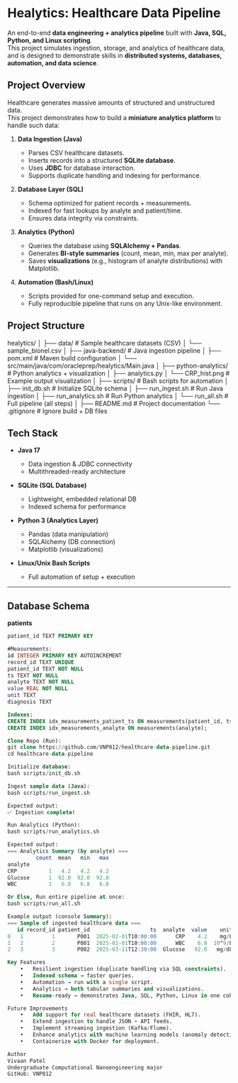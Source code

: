 # Healytics: Healthcare Data Pipeline

An end-to-end **data engineering + analytics pipeline** built with **Java, SQL, Python, and Linux scripting**.  
This project simulates ingestion, storage, and analytics of healthcare data, and is designed to demonstrate skills in **distributed systems, databases, automation, and data science**.  

## Project Overview

Healthcare generates massive amounts of structured and unstructured data.  
This project demonstrates how to build a **miniature analytics platform** to handle such data:  

1. **Data Ingestion (Java)**  
   - Parses CSV healthcare datasets.  
   - Inserts records into a structured **SQLite database**.  
   - Uses **JDBC** for database interaction.  
   - Supports duplicate handling and indexing for performance.  

2. **Database Layer (SQL)**  
   - Schema optimized for patient records + measurements.  
   - Indexed for fast lookups by analyte and patient/time.  
   - Ensures data integrity via constraints.  

3. **Analytics (Python)**  
   - Queries the database using **SQLAlchemy + Pandas**.  
   - Generates **BI-style summaries** (count, mean, min, max per analyte).  
   - Saves **visualizations** (e.g., histogram of analyte distributions) with Matplotlib.  

4. **Automation (Bash/Linux)**  
   - Scripts provided for one-command setup and execution.  
   - Fully reproducible pipeline that runs on any Unix-like environment.
     
## Project Structure
healytics/
│
├── data/                       # Sample healthcare datasets (CSV)
│   └── sample_bionel.csv
│
├── java-backend/               # Java ingestion pipeline
│   ├── pom.xml                 # Maven build configuration
│   └── src/main/java/com/oracleprep/healytics/Main.java
│
├── python-analytics/           # Python analytics + visualization
│   ├── analytics.py
│   └── CRP_hist.png            # Example output visualization
│
├── scripts/                    # Bash scripts for automation
│   ├── init_db.sh              # Initialize SQLite schema
│   ├── run_ingest.sh           # Run Java ingestion
│   ├── run_analytics.sh        # Run Python analytics
│   └── run_all.sh              # Full pipeline (all steps)
│
├── README.md                   # Project documentation
└── .gitignore                  # Ignore build + DB files

## Tech Stack

- **Java 17**  
  - Data ingestion & JDBC connectivity  
  - Multithreaded-ready architecture  

- **SQLite (SQL Database)**  
  - Lightweight, embedded relational DB  
  - Indexed schema for performance  

- **Python 3 (Analytics Layer)**  
  - Pandas (data manipulation)  
  - SQLAlchemy (DB connection)  
  - Matplotlib (visualizations)  

- **Linux/Unix Bash Scripts**  
  - Full automation of setup + execution  

---

## Database Schema

**patients**
```sql
patient_id TEXT PRIMARY KEY

#Measurements:
id INTEGER PRIMARY KEY AUTOINCREMENT
record_id TEXT UNIQUE
patient_id TEXT NOT NULL
ts TEXT NOT NULL
analyte TEXT NOT NULL
value REAL NOT NULL
unit TEXT
diagnosis TEXT

Indexes:
CREATE INDEX idx_measurements_patient_ts ON measurements(patient_id, ts);
CREATE INDEX idx_measurements_analyte ON measurements(analyte);

Clone Repo (Run):
git clone https://github.com/VNP012/healthcare-data-pipeline.git
cd healthcare-data-pipeline

Initialize database:
bash scripts/init_db.sh

Ingest sample data (Java):
bash scripts/run_ingest.sh

Expected output:
✅ Ingestion complete!

Run Analytics (Python):
bash scripts/run_analytics.sh

Expected output:
=== Analytics Summary (by analyte) ===
         count  mean   min   max
analyte
CRP          1   4.2   4.2   4.2
Glucose      1  92.0  92.0  92.0
WBC          1   6.8   6.8   6.8

Or Else, Run entire pipeline at once:
bash scripts/run_all.sh

Example output (console Summary):
=== Sample of ingested healthcare data ===
   id record_id patient_id                   ts  analyte  value    unit     diagnosis
0   1         1       P001  2025-02-01T10:00:00      CRP    4.2    mg/L  Inflammation
1   2         2       P001  2025-02-01T10:00:00      WBC    6.8  10^9/L  Inflammation
2   3         3       P002  2025-03-11T12:30:00  Glucose   92.0   mg/dL        Normal

Key Features
	•	Resilient ingestion (duplicate handling via SQL constraints).
	•	Indexed schema → faster queries.
	•	Automation → run with a single script.
	•	Analytics → both tabular summaries and visualizations.
	•	Resume-ready → demonstrates Java, SQL, Python, Linux in one cohesive project.

Future Improvements
	•	Add support for real healthcare datasets (FHIR, HL7).
	•	Extend ingestion to handle JSON + API feeds.
	•	Implement streaming ingestion (Kafka/Flume).
	•	Enhance analytics with machine learning models (anomaly detection, predictions).
	•	Containerize with Docker for deployment.

Author
Vivaan Patel
Undergraduate Computational Nanoengineering major 
GitHub: VNP012
